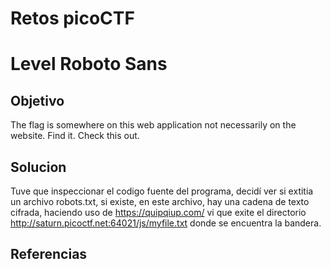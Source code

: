 # Retos picoCTF

# Level Roboto Sans

## Objetivo
The flag is somewhere on this web application not necessarily on the website. Find it.
Check this out.
## Solucion

Tuve que inspeccionar el codigo fuente del programa, decidí ver si extitia un archivo robots.txt, si existe, en este archivo, hay una cadena de texto cifrada, haciendo uso de https://quipqiup.com/ vi que exite el directorio http://saturn.picoctf.net:64021/js/myfile.txt donde se encuentra la bandera.
## Referencias


